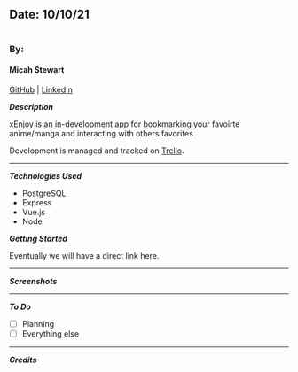 ## Date: 10/10/21

#

### By:


#### Micah Stewart

[GitHub](https://github.com/thrillisreal) | [LinkedIn](https://www.linkedin.com/in/micahdstewart/)


**_Description_**

xEnjoy is an in-development app for bookmarking your favoirte anime/manga and interacting with others favorites

Development is managed and tracked on [Trello]().

---

**_Technologies Used_**


  - PostgreSQL
  - Express
  - Vue.js
  - Node


**_Getting Started_**

Eventually we will have a direct link here.

---

**_Screenshots_**


---

**_To Do_**

- [ ]  Planning
- [ ] Everything else

---

**_Credits_**
